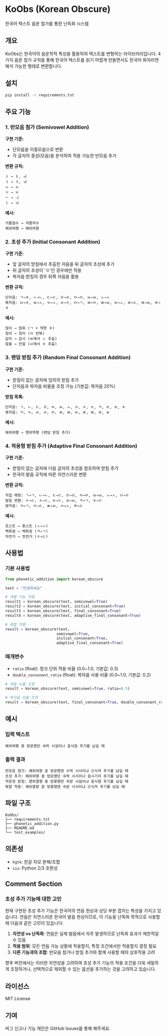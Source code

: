 # KoObs (Korean Obscure)

한국어 텍스트 음운 첨가를 통한 난독화 시스템

## 개요

KoObs는 한국어의 음운학적 특성을 활용하여 텍스트를 변형하는 라이브러리입니다. 4가지 음운 첨가 규칙을 통해 한국어 텍스트를 읽기 어렵게 만들면서도 한국어 화자라면 해석 가능한 형태로 변환합니다.

## 설치

```bash
pip install -r requirements.txt
```

## 주요 기능

### 1. 반모음 첨가 (Semivowel Addition)

**구현 기준:**
- 단모음을 이중모음으로 변환
- 각 글자의 중성(모음)을 분석하여 적용 가능한 반모음 추가

**변환 규칙:**
```
ㅏ → ㅑ, ㅘ
ㅓ → ㅕ, ㅝ  
ㅗ → ㅛ
ㅜ → ㅠ
ㅡ → ㅢ
ㅣ → ㅟ
```

**예시:**
```
거품점수 → 겨품져수
해외여행 → 햬외여향
```

### 2. 초성 추가 (Initial Consonant Addition)

**구현 기준:**
- 앞 글자의 받침에서 추출한 자음을 뒤 글자의 초성에 추가
- 뒤 글자의 초성이 'ㅇ'인 경우에만 적용
- 복자음 받침의 경우 뒤쪽 자음을 활용

**변환 규칙:**
```
단자음: ㄱ→ㅎ, ㄴ→ㄴ, ㄷ→ㄷ, ㄹ→ㄹ, ㅁ→ㅁ, ㅂ→ㅂ, ㅅ→ㅅ
복자음: ㄶ→ㅎ, ㅄ→ㅅ, ㄳ→ㅅ, ㄵ→ㅈ, ㄺ→ㄱ, ㄻ→ㅁ, ㄼ→ㅂ, ㄽ→ㅅ, ㄾ→ㄷ, ㄿ→ㅂ, ㅀ→ㅎ
```

**예시:**
```
많이 → 많휘 (ㄱ + 약한 ㅎ)
침이 → 침미 (ㅁ 반복)
값이 → 갑시 (ㅄ에서 ㅅ 추출)
않을 → 안헐 (ㄶ에서 ㅎ 추출)
```

### 3. 랜덤 받침 추가 (Random Final Consonant Addition)

**구현 기준:**
- 받침이 없는 글자에 임의의 받침 추가
- 단자음과 복자음 비율을 조정 가능 (기본값: 복자음 20%)

**받침 목록:**
```
단자음: ㄱ, ㄴ, ㄷ, ㄹ, ㅁ, ㅂ, ㅅ, ㅇ, ㅈ, ㅊ, ㅋ, ㅌ, ㅍ, ㅎ
복자음: ㄲ, ㄳ, ㄵ, ㄶ, ㄺ, ㄻ, ㄼ, ㄽ, ㄾ, ㄿ, ㅀ, ㅄ
```

**예시:**
```
해외여행 → 핸외역행 (랜덤 받침 추가)
```

### 4. 적응형 받침 추가 (Adaptive Final Consonant Addition)

**구현 기준:**
- 받침이 없는 글자에 다음 글자의 초성을 참조하여 받침 추가
- 한국어 발음 규칙에 따른 자연스러운 변환

**변환 규칙:**
```
직접 매핑: ㄱ→ㄱ, ㄴ→ㄴ, ㄷ→ㄷ, ㄹ→ㄹ, ㅁ→ㅁ, ㅂ→ㅂ, ㅅ→ㅅ, ㅇ→ㅇ
발음 변환: ㅈ→ㄷ, ㅊ→ㄷ, ㅌ→ㄷ, ㅍ→ㅂ, ㅋ→ㄱ, ㅎ→ㅇ
쌍자음: ㄲ→ㄱ, ㄸ→ㄷ, ㅃ→ㅂ, ㅆ→ㅅ, ㅉ→ㄷ
```

**예시:**
```
호스트 → 홋스트 (ㅅ→ㅅ)
백화점 → 벡화점 (ㅋ→ㄱ)
자전거 → 잣전거 (ㅈ→ㄷ)
```

## 사용법

### 기본 사용법

```python
from phonetic_addition import korean_obscure

text = "안녕하세요"

# 개별 기능 적용
result1 = korean_obscure(text, semivowel=True)
result2 = korean_obscure(text, initial_consonant=True)
result3 = korean_obscure(text, final_consonant=True)
result4 = korean_obscure(text, adaptive_final_consonant=True)

# 복합 적용
result = korean_obscure(text, 
                       semivowel=True,
                       initial_consonant=True,
                       adaptive_final_consonant=True)
```

### 매개변수

- `ratio` (float): 청크 단위 적용 비율 (0.0~1.0, 기본값: 0.3)
- `double_consonant_ratio` (float): 복자음 사용 비율 (0.0~1.0, 기본값: 0.2)

```python
# 적용 비율 조정
result = korean_obscure(text, semivowel=True, ratio=0.5)

# 복자음 비율 조정
result = korean_obscure(text, final_consonant=True, double_consonant_ratio=0.5)
```

## 예시

### 입력 텍스트
```
해외여행 중 방문했던 숙박 시설이나 음식점 후기를 남길 때
```

### 출력 결과
```
반모음 첨가: 햬외여향 쥰 방문했뎬 수박 시서리냐 으식져 후기를 냠길 때
초성 추가: 해외여행 중 방문했던 숙박 시서리나 음시기저 후기를 남길 때
적응형 받침: 핻외열행 중 방뭊했떤 숙받 시설이냐 음식졈 후기를 남길 떼
복합 적용: 햬외열향 쥰 방뭊했뎬 숙받 시서리냐 으식져 후기를 냠길 떼
```

## 파일 구조

```
KoObs/
├── requirements.txt
├── phonetic_addition.py
├── README.md
└── test_examples/
```

## 의존성

- `hgtk`: 한글 자모 분해/조합
- `six`: Python 2/3 호환성

## Comment Section

### 초성 추가 기능에 대한 고민

현재 구현된 초성 추가 기능은 한국어의 연음 현상과 상당 부분 겹치는 특성을 가지고 있습니다. 연음은 자연스러운 한국어 발음 현상이므로, 이 기능을 난독화 목적으로 사용할 때 다음과 같은 고민이 있습니다:

1. **자연성 vs 난독화**: 연음은 실제 발음에서 자주 발생하므로 난독화 효과가 제한적일 수 있음
2. **적용 범위**: 모든 연음 가능 상황에 적용할지, 특정 조건에서만 적용할지 결정 필요
3. **다른 기능과의 조합**: 반모음 첨가나 받침 추가와 함께 사용할 때의 상호작용 고려

향후 버전에서는 이러한 자연성을 고려하여 초성 추가 기능의 적용 조건을 더욱 세밀하게 조정하거나, 선택적으로 제외할 수 있는 옵션을 추가하는 것을 고려하고 있습니다.

## 라이선스

MIT License

## 기여

버그 신고나 기능 제안은 GitHub Issues를 통해 해주세요.
